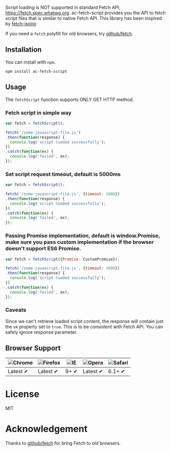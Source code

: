 Script loading is NOT supported in standard Fetch API, https://fetch.spec.whatwg.org.
ac-fetch-script provides you the API to fetch script files that is similar to native Fetch API.
This library has been inspired by [fetch-jsonp](https://github.com/camsong/fetch-jsonp.git) 

If you need a `fetch` polyfill for old browsers, try [github/fetch](http://github.com/github/fetch).

## Installation

You can install with `npm`.

```
npm install ac-fetch-script
```

## Usage

The `fetchScript` function supports ONLY GET HTTP method.

### Fetch script in simple way

```javascript
var fetch = fetchScript();

fetch('/some-javascript-file.js')
.then(function(response) {
  console.log('script loaded successfully');
})
.catch(function(ex) {
  console.log('failed', ex);
});
```

### Set script request timeout, default is 5000ms

```javascript
var fetch = fetchScript();

fetch('/some-javascript-file.js', {timeout: 3000})
.then(function(response) {
  console.log('script loaded successfully');
})
.catch(function(ex) {
  console.log('failed', ex);
});
```

### Passing Promise implementation, default is window.Promise, make sure you pass custom implementation if the browser doesn't support ES6 Promise.

```javascript
var fetch = fetchScript({Promise: CustomPromise});

fetch('/some-javascript-file.js', {timeout: 3000})
.then(function(response) {
  console.log('script loaded successfully');
})
.catch(function(ex) {
  console.log('failed', ex);
});
```

### Caveats

Since we can't retrieve loaded script content, the response will contain just the ```ok``` property set to ```true```. This is to be consistent with Fetch API. You can safely ignore response parameter.

## Browser Support

![Chrome](https://raw.github.com/alrra/browser-logos/master/chrome/chrome_48x48.png) | ![Firefox](https://raw.github.com/alrra/browser-logos/master/firefox/firefox_48x48.png) | ![IE](https://raw.github.com/alrra/browser-logos/master/internet-explorer/internet-explorer_48x48.png) | ![Opera](https://raw.github.com/alrra/browser-logos/master/opera/opera_48x48.png) | ![Safari](https://raw.github.com/alrra/browser-logos/master/safari/safari_48x48.png)
--- | --- | --- | --- | --- |
Latest ✔ | Latest ✔ | 9+ ✔ | Latest ✔ | 6.1+ ✔ |

# License

MIT

# Acknowledgement

Thanks to [github/fetch](https://github.com/github/fetch) for bring Fetch to old browsers.
